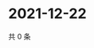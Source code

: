# 2021-12-22

共 0 条

<!-- BEGIN WEIBO -->
<!-- 最后更新时间 Wed Dec 22 2021 16:11:33 GMT+0800 (China Standard Time) -->

<!-- END WEIBO -->
